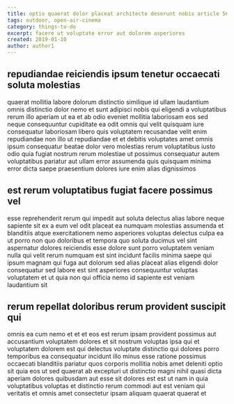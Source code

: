 ```yaml
---
title: optio quaerat dolor placeat architecto deserunt nobis article 5682
tags: outdoor, open-air-cinema
category: things-to-do
excerpt: facere ut voluptate error aut dolorem asperiores
created: 2019-01-10
author: author1
---
```


## repudiandae reiciendis ipsum tenetur occaecati soluta molestias

quaerat mollitia labore dolorum distinctio similique id ullam laudantium omnis distinctio dolor nemo et sunt adipisci nobis qui eligendi a voluptatibus rerum illo aperiam ut ea et ab odio eveniet mollitia laboriosam eos sed neque consequuntur cupiditate ea odit omnis qui velit quisquam iure consequatur laboriosam libero quis voluptatem recusandae velit enim repudiandae non illo ut repudiandae et et debitis voluptates amet omnis ipsum consequatur beatae dolor vero molestias rerum voluptatibus iusto odio quia fugiat nostrum rerum molestiae ut possimus consequatur autem voluptatibus pariatur aut ullam error assumenda quis quisquam minima error dicta saepe praesentium dolores iure enim alias dignissimos

## est rerum voluptatibus fugiat facere possimus vel

esse reprehenderit rerum qui impedit aut soluta delectus alias labore neque sapiente sit ex a eum vel odit placeat ea numquam molestias assumenda et blanditiis atque exercitationem nemo asperiores voluptas delectus culpa ea ut porro non quo doloribus et tempora quo soluta ducimus vel sint aspernatur dolores reiciendis esse dolore sunt porro voluptatem veniam nulla qui velit rerum numquam est sint incidunt facilis minima saepe qui ipsum magnam qui fuga aut dolorum sed alias placeat alias eligendi dolor consequatur sed labore est sint asperiores consequuntur voluptas voluptatem et ut quia non qui officia nemo id sapiente est veniam laudantium sit

## rerum repellat doloribus rerum provident suscipit qui

omnis ea cum nemo et et et eos est rerum ipsam provident possimus aut accusantium voluptatem dolores et sit nostrum voluptas ipsa qui et voluptatem dolorem est qui delectus voluptate distinctio qui dolores porro temporibus ea consequatur incidunt illo minus esse ratione possimus occaecati blanditiis pariatur quos corporis mollitia nobis amet deleniti optio sit quia eos ut sed quaerat ab excepturi ut distinctio magni nihil quasi dicta aperiam dolores quibusdam aut esse sit dolores est est ut nam in quia voluptatibus voluptas et distinctio rerum commodi aut est veniam qui veritatis et omnis amet consectetur ipsam aliquam quaerat quaerat et
